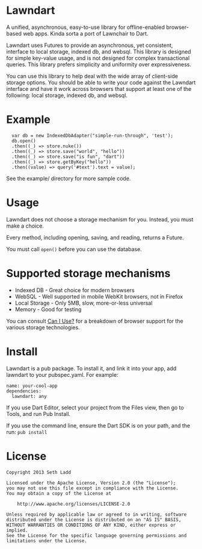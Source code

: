 # Lawndart

A unified, asynchronous, easy-to-use library for offline-enabled
browser-based web apps. Kinda sorta a port of Lawnchair to Dart.

Lawndart uses Futures to provide an asynchronous, yet consistent,
interface to local storage, indexed db, and websql. This library is designed
for simple key-value usage, and is not designed for complex transactional
queries. This library prefers simplicity and uniformity over expressiveness.

You can use this library to help deal with the wide array of client-side
storage options. You should be able to write your code against the Lawndart
interface and have it work across browsers that support at least one of the
following: local storage, indexed db, and websql.

# Example
	  
	  var db = new IndexedDbAdapter("simple-run-through", 'test');
	  db.open()
	  .then((_) => store.nuke())
	  .then((_) => store.save("world", "hello"))
	  .then((_) => store.save("is fun", "dart"))
	  .then((_) => store.getByKey("hello"))
	  .then((value) => query('#text').text = value);

See the example/ directory for more sample code.

# Usage

Lawndart does not choose a storage mechanism for you. Instead, you must
make a choice.

Every method, including opening, saving, and reading, returns a Future.

You must call `open()` before you can use the database.
	  
# Supported storage mechanisms

* Indexed DB - Great choice for modern browsers
* WebSQL - Well supported in mobile WebKit browsers, not in Firefox
* Local Storage - Only 5MB, slow, more-or-less universal
* Memory - Good for testing

You can consult [Can I Use?](http://caniuse.com) for a breakdown of browser
support for the various storage technologies.

# Install

Lawndart is a pub package. To install it, and link it into your app,
add lawndart to your pubspec.yaml. For example:

    name: your-cool-app
    dependencies:
      lawndart: any
      
If you use Dart Editor, select your project from the Files view, then go
to Tools, and run Pub Install.

If you use the command line, ensure the Dart SDK is on your path, and
the run: `pub install`

# License

	Copyright 2013 Seth Ladd
	
	Licensed under the Apache License, Version 2.0 (the "License");
	you may not use this file except in compliance with the License.
	You may obtain a copy of the License at
	
	    http://www.apache.org/licenses/LICENSE-2.0
	
	Unless required by applicable law or agreed to in writing, software
	distributed under the License is distributed on an "AS IS" BASIS,
	WITHOUT WARRANTIES OR CONDITIONS OF ANY KIND, either express or implied.
	See the License for the specific language governing permissions and
	limitations under the License.